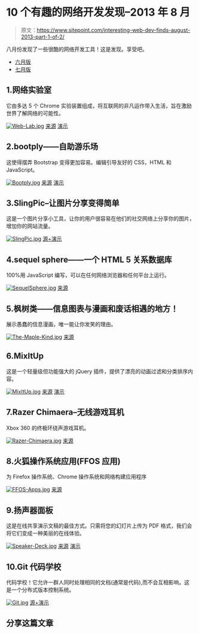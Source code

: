 # 10 个有趣的网络开发发现–2013 年 8 月

> 原文：<https://www.sitepoint.com/interesting-web-dev-finds-august-2013-part-1-of-2/>

八月份发现了一些很酷的网络开发工具！这是发现。享受吧。

*   [六月版](http://www.jquery4u.com/random/30-interesting-web-dev-finds-june-2013-part-13/)
*   [七月版](http://www.jquery4u.com/javascript/interesting-jquery-javascript-web-dev-july-2012/)

## 1.网络实验室

它由多达 5 个 Chrome 实验装置组成，将互联网的非凡运作带入生活，旨在激励世界了解网络的可能性。

[![Web-Lab.jpg](img/19d7b1bff46c3c299546a9fd76f5b586.png)](https://github.com/GoogleChrome/ChromeWebLab) 
[来源](https://github.com/GoogleChrome/ChromeWebLab) [演示](http://www.chromeweblab.com/)

## 2.bootply——自助游乐场

这使得摆弄 Bootstrap 变得更加容易。编辑引导友好的 CSS，HTML 和 JavaScript。

[![Bootply.jpg](img/657f6176eee2170522be2113bf67a6f4.png)](http://bootply.com/) 
[来源](http://bootply.com/) [演示](http://bootply.com/new)

## 3.SlingPic–让图片分享变得简单

这是一个图片分享小工具，让你的用户很容易在他们的社交网络上分享你的图片，增加你的网站流量。

[![SlingPic.jpg](img/5f79da8e7ad322e31b6ce56de51a7f0a.png)](http://slingpic.com/) 
[源+演示](http://slingpic.com/)

## 4.sequel sphere——一个 HTML 5 关系数据库

100%用 JavaScript 编写，可以在任何网络浏览器和任何平台上运行。

[![SequelSphere.jpg](img/7abd5a0911fb8c3e66a2fd8db563d00c.png)](http://www.sequelsphere.com/) 
[来源](http://www.sequelsphere.com/)

## 5.枫树类——信息图表与漫画和废话相遇的地方！

展示愚蠢的信息漫画，唯一能让你发笑的理由。

[![The-Maple-Kind.jpg](img/d626522e6c8b944ba995d8063af45aff.png)](http://www.themaplekind.com/life-death-according-to-web-designers/) 
[来源](http://www.themaplekind.com/life-death-according-to-web-designers/)

## 6.MixItUp

这是一个轻量级但功能强大的 jQuery 插件，提供了漂亮的动画过滤和分类排序内容。

[![MixItUp.jpg](img/6f5a81203d8ddbb3cab16ef05646cbed.png)](http://mixitup.io/) 
[来源](http://mixitup.io/) [演示](http://mixitup.io/demos/cards)

## 7.Razer Chimaera–无线游戏耳机

Xbox 360 的终极环绕声游戏耳机。

[![Razer-Chimaera.jpg](img/ff344b710a3a544fab14fcca5d46f662.png)](http://www.razerzone.com/minisite/chimaera) 
[来源](http://www.razerzone.com/minisite/chimaera)

## 8.火狐操作系统应用(FFOS 应用)

为 Firefox 操作系统、Chrome 操作系统和网络构建应用程序

[![FFOS-Apps.jpg](img/f7420ee30361b7ee7e56cdad9529e2b6.png)](http://thenittygritty.co/ffos-apps) 
[来源](http://thenittygritty.co/ffos-apps)

## 9.扬声器面板

这是在线共享演示文稿的最佳方式。只需将您的幻灯片上传为 PDF 格式，我们会将它们变成一种美丽的在线体验。

[![Speaker-Deck.jpg](img/bfac84b2b79867dcfd64b56133f0764a.png)](https://speakerdeck.com/) 
[来源](https://speakerdeck.com/) [演示](https://speakerdeck.com/bipuldeb/seven-deadly-tricks-seven-ways-to-storytelling)

## 10.Git 代码学校

代码学校！它允许一群人同时处理相同的文档(通常是代码),而不会互相影响。这是一个分布式版本控制系统。

[![Git.jpg](img/20af0be764f29fc086e763491cc1714b.png)](http://try.github.io/levels/1/challenges/1) 
[源+演示](http://try.github.io/levels/1/challenges/1)

## 分享这篇文章